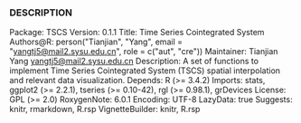 ### DESCRIPTION
Package: TSCS
Version: 0.1.1
Title: Time Series Cointegrated System
Authors@R: person("Tianjian", "Yang", email = "yangtj5@mail2.sysu.edu.cn",
    role = c("aut", "cre"))
Maintainer: Tianjian Yang <yangtj5@mail2.sysu.edu.cn>
Description: A set of functions to implement Time Series Cointegrated System (TSCS)
    spatial interpolation and relevant data visualization.
Depends:
    R (>= 3.4.2)
Imports:
    stats, ggplot2 (>= 2.2.1), tseries (>= 0.10-42),
    rgl (>= 0.98.1), grDevices
License: GPL (>= 2.0)
RoxygenNote: 6.0.1
Encoding: UTF-8
LazyData: true
Suggests: knitr, rmarkdown, R.rsp
VignetteBuilder: knitr, R.rsp

